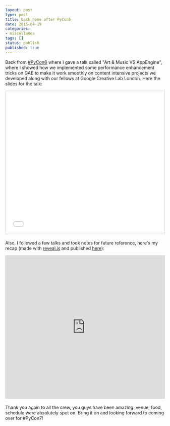 ```yaml
---
layout: post
type: post
title: back home after PyCon6
date: 2015-04-19
categories:
- miscellanea
tags: []
status: publish
published: true
---
```


Back from [#PyCon6](https://www.pycon.it/en/) where I gave a talk called "Art & Music VS AppEngine", where I showed how we implemented some performance enhancement tricks on GAE to make it work smoothly on content intensive projects we developed along with our fellows at Google Creative Lab London. Here the slides for the talk:

<iframe src="//www.slideshare.net/slideshow/embed_code/key/t9I2a9VPQZlWaU" width="550" height="450" frameborder="0" marginwidth="0" marginheight="0" scrolling="no" style="border:1px solid #CCC; border-width:1px; margin-bottom:5px; max-width: 100%;" allowfullscreen> </iframe> 

Also, I followed a few talks and took notes for future reference, here's my recap (made with [reveal.js](http://lab.hakim.se/reveal-js/) and published [here](https://github.com/grudelsud/pycon6-notes)):

<iframe src="http://grudelsud.github.io/pycon6-notes/" width="550" height="450" frameborder="0" marginwidth="0" marginheight="0" scrolling="no" style="border:1px solid #CCC; border-width:1px; margin-bottom:5px; max-width: 100%;" allowfullscreen></iframe>

Thank you again to all the crew, you guys have been amazing: venue, food, schedule were absolutely spot on. Bring it on and looking forward to coming over for #PyCon7!